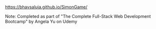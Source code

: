 https://bhavsaluja.github.io/SimonGame/


Note: Completed as part of "The Complete Full-Stack Web Development Bootcamp" by Angela Yu on Udemy
